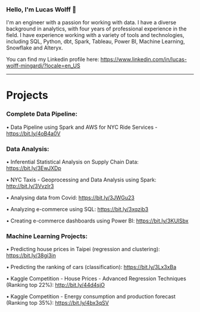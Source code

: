 ### Hello, I'm Lucas Wolff 👋
I'm an engineer with a passion for working with data. I have a diverse background in analytics, with four years of professional experience in the field. 
I have experience working with a variety of tools and technologies, including SQL, Python, dbt, Spark, Tableau, Power BI, Machine Learning, Snowflake and Alteryx.

You can find my Linkedin profile here: https://www.linkedin.com/in/lucas-wolff-mingardi/?locale=en_US

------------------------

# Projects

### Complete Data Pipeline:
• Data Pipeline using Spark and AWS for NYC Ride Services - https://bit.ly/4oB4a0V

### Data Analysis:
• Inferential Statistical Analysis on Supply Chain Data: https://bit.ly/3EwJXDp

• NYC Taxis - Geoprocessing and Data Analysis using Spark: http://bit.ly/3VvzIr3

• Analysing data from Covid: https://bit.ly/3JWGu23

• Analyzing e-commerce using SQL: https://bit.ly/3xqzib3
  
• Creating e-commerce dashboards using Power BI: https://bit.ly/3KUlSbx

### Machine Learning Projects:

• Predicting house prices in Taipei (regression and clustering): https://bit.ly/38gi3in

• Predicting the ranking of cars (classification): https://bit.ly/3Lx3xBa

• Kaggle Competition - House Prices - Advanced Regression Techniques (Ranking top 22%): http://bit.ly/44d4sjO

• Kaggle Competition - Energy consumption and production forecast (Ranking top 35%): https://bit.ly/4bx3qSV
